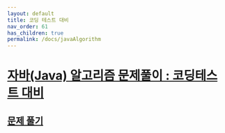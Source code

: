 ```yaml
---
layout: default
title: 코딩 테스트 대비
nav_order: 61
has_children: true
permalink: /docs/javaAlgorithm
---
```


# **[자바(Java) 알고리즘 문제풀이 : 코딩테스트 대비](https://www.inflearn.com/course/%EC%9E%90%EB%B0%94-%EC%95%8C%EA%B3%A0%EB%A6%AC%EC%A6%98-%EB%AC%B8%EC%A0%9C%ED%92%80%EC%9D%B4-%EC%BD%94%ED%85%8C%EB%8C%80%EB%B9%84/dashboard)**
## [문제 풀기](https://cote.inflearn.com/contest/10/problems)
